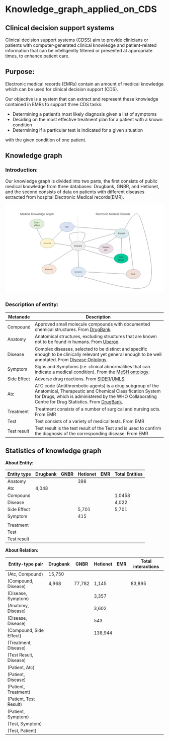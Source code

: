 # Knowledge_graph_applied_on_CDS

## Clinical decision support systems

Clinical decision support systems (CDSS) aim to provide clinicians or patients with computer-generated clinical knowledge and patient-related information that can be intelligently filtered or presented at appropriate times, to enhance patient care.

## Purpose:

Electronic medical records (EMRs) contain an amount of medical knowledge which can be used for clinical decision support (CDS).

Our objective is a system that can extract and represent these knowledge contained in EMRs to support three CDS tasks: 

- Determining a patient’s most likely diagnosis given a list of symptoms
- Deciding on the most effective treatment plan for a patient with a known condition
- Determining if a particular test is indicated for a given situation

with the given condition of one patient.





## Knowledge graph

### Introduction:

Our knowledge graph is divided into two parts, the first consists of public medical knowledge from three databases: Drugbank, GNBR, and Hetionet, and the second consists of data on patients with different diseases extracted from hospital Electronic Medical records(EMR).



![Knowledge_Graph_Structure](./Knowledge_Graph_Structure.jpg)



### Description of entity:

| Metanode    | Description                                                  |
| ----------- | ------------------------------------------------------------ |
| Compound    | Approved small molecule compounds with documented chemical structures. From [DrugBank](https://www.drugbank.ca/). |
| Anatomy     | Anatomical structures, excluding structures that are known not to be found in humans. From [Uberon](http://uberon.github.io/). |
| Disease     | Complex diseases, selected to be distinct and specific enough to be clinically relevant yet general enough to be well annotated. From [Disease Ontology](http://disease-ontology.org/). |
| Symptom     | Signs and Symptoms (i.e. clinical abnormalities that can indicate a medical condition). From the [MeSH ontology](https://www.nlm.nih.gov/mesh/meshhome.html). |
| Side Effect | Adverse drug reactions. From [SIDER](http://sideeffects.embl.de/)/[UMLS](https://www.nlm.nih.gov/research/umls/). |
| Atc         | ATC code (Antithrombotic agents) is a drug subgroup of the Anatomical, Therapeutic and Chemical Classification System for Drugs, which is administered by the WHO Collaborating Centre for Drug Statistics. From [DrugBank](https://www.drugbank.ca/). |
| Treatment   | Treatment consists of a number of surgical and nursing acts. From EMR |
| Test        | Test consists of a variety of medical tests. From EMR        |
| Test result | Test result is the test result of the Test and is used to confirm the diagnosis of the corresponding disease. From EMR |



## Statistics of knowledge graph

**About Entity:**

| Entity type | Drugbank | GNBR | Hetionet | EMR  | Total Entities |
| ----------- | -------- | ---- | -------- | ---- | -------------- |
| Anatomy     |          |      | 398      |      |                |
| Atc         | 4,048    |      |          |      |                |
| Compound    |          |      |          |      | 1,0458         |
| Disease     |          |      |          |      | 4,022          |
| Side Effect |          |      | 5,701    |      | 5,701          |
| Symptom     |          |      | 415      |      |                |
|             |          |      |          |      |                |
| Treatment   |          |      |          |      |                |
| Test        |          |      |          |      |                |
| Test result |          |      |          |      |                |





**About Relation:**

| Entity-type pair        | Drugbank | GNBR   | Hetionet | EMR  | Total interactions |
| ----------------------- | -------- | ------ | -------- | ---- | ------------------ |
| (Atc, Compound)         | 15,750   |        |          |      |                    |
| (Compound, Disease)     | 4,968    | 77,782 | 1,145    |      | 83,895             |
| (Disease, Symptom)      |          |        | 3,357    |      |                    |
| (Anatomy, Disease)      |          |        | 3,602    |      |                    |
| (Disease, Disease)      |          |        | 543      |      |                    |
| (Compound, Side Effect) |          |        | 138,944  |      |                    |
| (Treatment, Disease)    |          |        |          |      |                    |
| (Test Result, Disease)  |          |        |          |      |                    |
| (Patient, Atc)          |          |        |          |      |                    |
| (Patient, Disease)      |          |        |          |      |                    |
| (Patient, Treatment)    |          |        |          |      |                    |
| (Patient, Test Result)  |          |        |          |      |                    |
| (Patient, Symptom)      |          |        |          |      |                    |
| (Test, Symptom)         |          |        |          |      |                    |
| (Test, Patient)         |          |        |          |      |                    |

